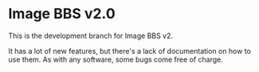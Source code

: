 # Image BBS v2.0

This is the development branch for Image BBS v2.

It has a lot of new features, but there's a lack of documentation on how to use them. As with any software, some bugs come free of charge.
